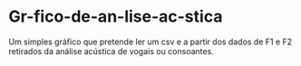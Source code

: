 # Gr-fico-de-an-lise-ac-stica
Um simples gráfico que pretende ler um csv e a partir dos dados de F1 e F2 retirados da análise acústica de vogais ou consoantes.
